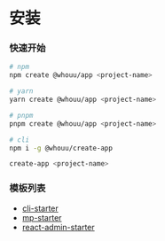 # 安装

### 快速开始

```bash
# npm
npm create @whouu/app <project-name>

# yarn
yarn create @whouu/app <project-name>

# pnpm
pnpm create @whouu/app <project-name>

# cli
npm i -g @whouu/create-app

create-app <project-name>
```

### 模板列表

- [cli-starter](/templates/cli-starter.html)
- [mp-starter](/templates/mp-starter.html)
- [react-admin-starter](/templates/react-admin-starter.html)